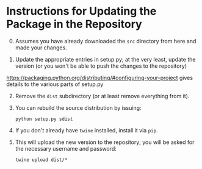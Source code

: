 # Instructions for Updating the Package in the Repository

0. Assumes you have already downloaded the `src` directory from here and made your changes.

1. Update the appropriate entries in setup.py; at the very least, update the version (or you won't be able to push the changes to the repository)

https://packaging.python.org/distributing/#configuring-your-project gives details to the various parts of setup.py

2. Remove the `dist` subdirectory (or at least remove everything from it).

3. You can rebuild the source distribution by issuing:

    `python setup.py sdist`
    
3. If you don't already have `twine` installed, install it via `pip`.

4. This will upload the new version to the repository; you will be asked for the necessary username and password:

    `twine upload dist/*`
